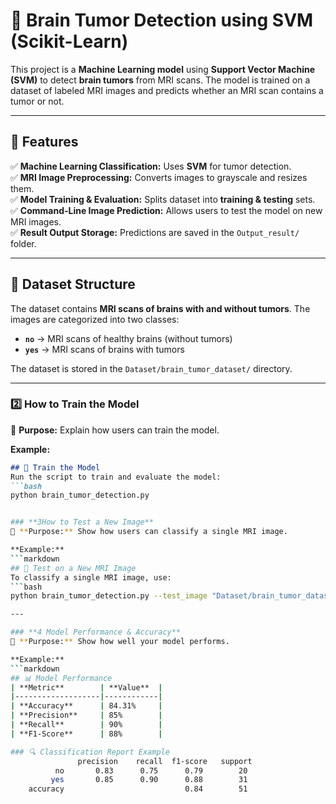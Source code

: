 # 🧠 Brain Tumor Detection using SVM (Scikit-Learn)

This project is a **Machine Learning model** using **Support Vector Machine (SVM)** to detect **brain tumors** from MRI scans. The model is trained on a dataset of labeled MRI images and predicts whether an MRI scan contains a tumor or not.

---

## 📌 Features
✅ **Machine Learning Classification:** Uses **SVM** for tumor detection.  
✅ **MRI Image Preprocessing:** Converts images to grayscale and resizes them.  
✅ **Model Training & Evaluation:** Splits dataset into **training & testing** sets.  
✅ **Command-Line Image Prediction:** Allows users to test the model on new MRI images.  
✅ **Result Output Storage:** Predictions are saved in the `Output_result/` folder.  

---

## 📂 Dataset Structure
The dataset contains **MRI scans of brains with and without tumors**. The images are categorized into two classes:
- **`no`** → MRI scans of healthy brains (without tumors)
- **`yes`** → MRI scans of brains with tumors

The dataset is stored in the `Dataset/brain_tumor_dataset/` directory.



---

### **2️⃣ How to Train the Model**
📌 **Purpose:** Explain how users can train the model.

**Example:**
```markdown
## 🎯 Train the Model
Run the script to train and evaluate the model:
```bash
python brain_tumor_detection.py


### **3️How to Test a New Image**
📌 **Purpose:** Show how users can classify a single MRI image.

**Example:**
```markdown
## 🏥 Test on a New MRI Image
To classify a single MRI image, use:
```bash
python brain_tumor_detection.py --test_image "Dataset/brain_tumor_dataset/yes/sample.jpg"

---

### **4️ Model Performance & Accuracy**
📌 **Purpose:** Show how well your model performs.

**Example:**
```markdown
## 📊 Model Performance
| **Metric**        | **Value**  |
|-------------------|------------|
| **Accuracy**      | 84.31%     |
| **Precision**     | 85%        |
| **Recall**        | 90%        |
| **F1-Score**      | 88%        |

### 🔍 Classification Report Example
               precision    recall  f1-score   support
          no       0.83      0.75      0.79        20
         yes       0.85      0.90      0.88        31
    accuracy                           0.84        51





